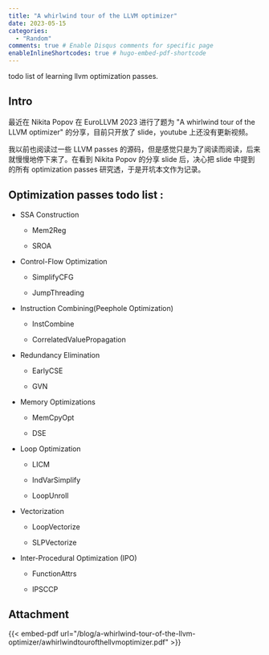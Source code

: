 ```yaml
---
title: "A whirlwind tour of the LLVM optimizer"
date: 2023-05-15
categories:
  - "Random"
comments: true # Enable Disqus comments for specific page
enableInlineShortcodes: true # hugo-embed-pdf-shortcode
---
```


todo list of learning llvm optimization passes.

<!--more-->

## Intro

最近在 Nikita Popov 在 EuroLLVM 2023 进行了题为 "A whirlwind tour of the LLVM optimizer" 的分享，目前只开放了 slide，youtube 上还没有更新视频。

我以前也阅读过一些 LLVM passes 的源码，但是感觉只是为了阅读而阅读，后来就慢慢地停下来了。在看到 Nikita Popov 的分享 slide 后，决心把 slide 中提到的所有 optimization passes 研究透，于是开坑本文作为记录。

## Optimization passes todo list :

- SSA Construction

  - Mem2Reg

  - SROA

- Control-Flow Optimization

  - SimplifyCFG

  - JumpThreading

- Instruction Combining(Peephole Optimization)

  - InstCombine

  - CorrelatedValuePropagation

- Redundancy Elimination

  - EarlyCSE

  - GVN

- Memory Optimizations

  - MemCpyOpt

  - DSE

- Loop Optimization

  - LICM

  - IndVarSimplify

  - LoopUnroll

- Vectorization

  - LoopVectorize

  - SLPVectorize

- Inter-Procedural Optimization (IPO)

  - FunctionAttrs

  - IPSCCP

## Attachment

{{< embed-pdf url="/blog/a-whirlwind-tour-of-the-llvm-optimizer/awhirlwindtourofthellvmoptimizer.pdf" >}}
